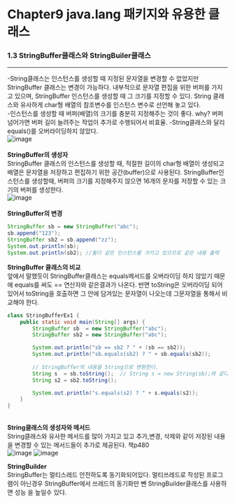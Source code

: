 Chapter9 java.lang 패키지와 유용한 클래스
======================

### 1.3 StringBuffer클래스와 StringBuiler클래스
***
-String클래스는 인스턴스를 생성할 때 지정된 문자열을 변경할 수 없었지만 StringBuffer 클래스는 변경이 가능하다. 내부적으로 문자열 편집을 위한 버퍼를 가지고 있으며,
StringBuffer 인스턴스를 생성할 때 그 크기를 지정할 수 있다. String 클래스와 유사하게 char형 배열의 참조변수를 인스턴스 변수로 선언해 놓고 있다.  
-인스턴스를 생성할 때 버퍼(배열)의 크기를 충분히 지정해주는 것이 좋다. why? 버퍼넘어가면 버퍼 길이 늘려주는 작업이 추가로 수행되어서 비효율.
-String클래스와 달리 equals()를 오버라이딩하지 않았다.  
![image](https://user-images.githubusercontent.com/98599867/160566916-4aad44f6-9f9b-46b0-911b-f7cde5217ba8.png)
<br><br>
**StringBuffer의 생성자**  
StringBuffer 클래스의 인스턴스를 생성할 때, 적절한 길이의 char형 배열이 생성되고 배열은 문자열을 저장하고 편집하기 위한 공간(buffer)으로 사용된다. StringBuffer인스턴스를 생성할때, 버퍼의 크기를 지정해주지 않으면 16개의 문자를 저장할 수 있는 크기의 버퍼를 생성한다.  
![image](https://user-images.githubusercontent.com/98599867/160586468-c8fd0613-7702-4cbe-a471-456569d94afb.png)
<br><br>
**StringBuffer의 변경**
```java
StringBuffer sb = new StringBuffer("abc");
sb.append("123");
StringBuffer sb2 = sb.append("zz");
System.out.println(sb);
System.out.println(sb2); //둘다 같은 인스턴스를 가키고 있으므로 같은 내용 출력
```

**StringBuffer 클래스의 비교**<br>
앞에서 말했듯이 StringBuffer클래스는 equals메서드를 오버라이딩 하지 않았기 때문에 equals를 써도 == 연산자와 같은결과가 나온다. 반면 toString은 오버라이딩 되어 있어서
toString을 호출하면 그 안에 담겨있는 문자열이 나오는데 그문자열을 통해서 비교해야 한다.<br>
```java
class StringBufferEx1 {
	public static void main(String[] args) {
		StringBuffer sb  = new StringBuffer("abc");
		StringBuffer sb2 = new StringBuffer("abc");

		System.out.println("sb == sb2 ? " + (sb == sb2));
		System.out.println("sb.equals(sb2) ? " + sb.equals(sb2));
		
		// StringBuffer의 내용을 String으로 변환한다.
		String s  = sb.toString();	// String s = new String(sb);와 같다.
		String s2 = sb2.toString();

		System.out.println("s.equals(s2) ? " + s.equals(s2));
	}
}
```
<br>**String클래스의 생성자와 메서드**  
String클래스와 유사한 메서드를 많이 가지고 있고 추가,변경, 삭제와 같이 저장된 내용을 변경할 수 있는 메서드들이 추가로 제공된다. 책p480  
![image](https://user-images.githubusercontent.com/98599867/160637972-d509a6ef-31d4-4f91-98a8-442a989c2e38.png)
![image](https://user-images.githubusercontent.com/98599867/160638003-6fbb9e4e-f7a1-457a-a995-4bfa076057eb.png)


**StringBuilder**  
StringBuffer는 멀티스레드 안전하도록 동기화되어있다. 멀티쓰레드로 작성된 프로그램이 아닌경우 StringBuffer에서 쓰레드의 동기화만 뺀 StringBuilder클래스를 사용하면 성능
을 높일수 있다.

